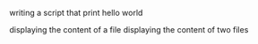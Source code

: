 writing a script that print hello world

displaying the content of a file
displaying the content of two files
